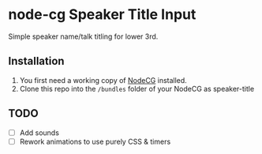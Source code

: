 # node-cg Speaker Title Input
Simple speaker name/talk titling for lower 3rd. 

## Installation

1. You first need a working copy of [NodeCG](https://github.com/nodecg/nodecg) installed.
2. Clone this repo into the `/bundles` folder of your NodeCG as speaker-title

## TODO
 - [ ] Add sounds
 - [ ] Rework animations to use purely CSS & timers
